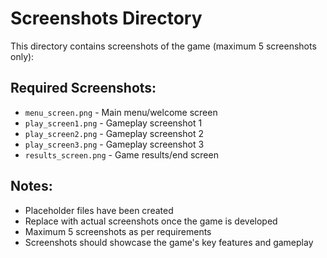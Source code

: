 # Screenshots Directory

This directory contains screenshots of the game (maximum 5 screenshots only):

## Required Screenshots:

- `menu_screen.png` - Main menu/welcome screen
- `play_screen1.png` - Gameplay screenshot 1
- `play_screen2.png` - Gameplay screenshot 2
- `play_screen3.png` - Gameplay screenshot 3
- `results_screen.png` - Game results/end screen

## Notes:

- Placeholder files have been created
- Replace with actual screenshots once the game is developed
- Maximum 5 screenshots as per requirements
- Screenshots should showcase the game's key features and gameplay
